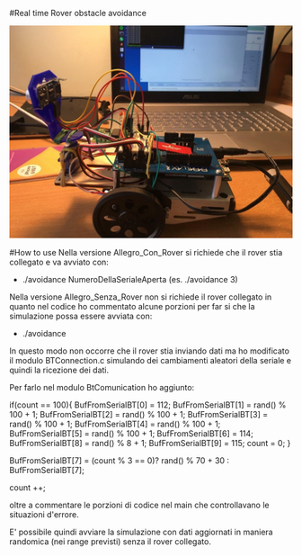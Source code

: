 
#Real time Rover obstacle avoidance

![alt text](Image.jpg)

#How to use
Nella versione Allegro_Con_Rover si richiede che il rover stia collegato e va avviato con:

  - ./avoidance NumeroDellaSerialeAperta (es. ./avoidance 3)



Nella versione Allegro_Senza_Rover non si richiede il rover collegato in quanto 
nel codice ho commentato alcune porzioni per far si che la simulazione possa essere avviata con:

  - ./avoidance


In questo modo non occorre che il rover stia inviando dati ma ho modificato il modulo BTConnection.c simulando dei
cambiamenti aleatori della seriale e quindi la ricezione dei dati.

Per farlo nel modulo BtComunication ho aggiunto:

if(count == 100){
 BufFromSerialBT[0] = 112; 
 BufFromSerialBT[1] =  rand() % 100 + 1;
 BufFromSerialBT[2] =  rand() % 100 + 1;
 BufFromSerialBT[3] =  rand() % 100 + 1;
 BufFromSerialBT[4] =  rand() % 100 + 1;
 BufFromSerialBT[5] =  rand() % 100 + 1;
 BufFromSerialBT[6] = 114;
 BufFromSerialBT[8] =  rand() % 8 + 1;
 BufFromSerialBT[9] = 115;
count = 0;
}

 BufFromSerialBT[7] = (count % 3 == 0)? rand() % 70 + 30 : BufFromSerialBT[7];

count ++;

oltre a commentare le porzioni di codice nel main che controllavano le situazioni d'errore.


E' possibile quindi avviare la simulazione con dati aggiornati in maniera randomica (nei range previsti) senza il rover 
collegato.
